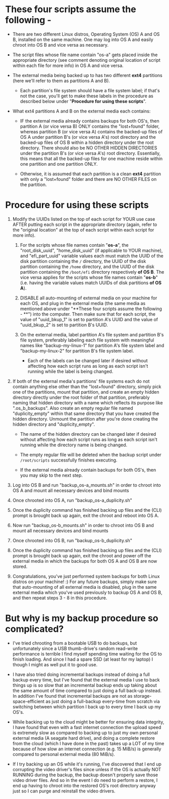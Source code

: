 # These four scripts assume the following -

  - There are two different Linux distros, Operating System (OS) A and OS B, installed on the same machine.
      One may log into OS A and easily chroot into OS B and vice versa as necessary.

  - The script files whose file name contain "os-a" gets placed inside the appropriate directory (see comment
      denoting original location of script within each file for more info) in OS A and vice versa.

  - The external media being backed up to has two different **ext4** partitions (here we'll refer to them as
    partitions A and B).
    
       - Each partition's file system should have a file system label; if that's not the case, you'll
         get to make these labels in the procedure as described below under "**Procedure for using these scripts**".

  - What ext4 partitions A and B on the external media each contains:

       - IF the external media already contains backups for both OS's, then partition A (or vice versa B) ONLY
         contains the "lost+found" folder, whereas partition B (or vice versa A) contains the backed-up files
         of OS A under partition B's (or vice versa A's) root directory and the backed-up files of OS B within
         a hidden directory under the root directory.  There should also be NO OTHER HIDDEN DIRECTORIES under
         the partition B's (or vice versa A's) root directory. Essentially, this means that all the backed-up
         files for one machine reside within one partition and one partition ONLY.

       - Otherwise, it is assumed that each partition is a clean **ext4** partition with only a "lost+found"
         folder and there are NO OTHER FILES on the partition.


# Procedure for using these scripts

  1. Modify the UUIDs listed on the top of each script for YOUR use case AFTER putting each script
      in the appropriate directory (again, refer to the "original location" at the top of each script
      within each script for more info).

      1. For the scripts whose file names contain "**os-a**", the "root_disk_uuid", "home_disk_uuid"
         (if applicable to YOUR machine), and "efi_part_uuid" variable values each must match the UUID
         of the disk partition containing the `/` directory, the UUID of the disk partition containing
         the `/home` directory, and the UUID of the disk partition containing the `/boot/efi` directory
         respectively **of OS B**.  The vice versa applies for the scripts whose file names contain
         "**os-b**" (i.e. having the variable values match UUIDs of disk partitions **of OS A**).

      2. DISABLE all auto-mounting of external media on your machine for each OS, and plug in the
         external media (the same media as mentioned above under "**These four scripts assume the following - **")
         into the computer.  Then make sure that for each script, the value of "uuid_bkup_1" is set
         to partition A's UUID and the value of "uuid_bkup_2" is set to partition B's UUID.
    
      3. On the external media, label partition A's file system and partition B's file system, preferably
         labeling each file system with meaningful names like "backup-my-linux-1" for partition A's file
         system label and "backup-my-linux-2" for partition B's file system label.
            
          - Each of the labels can be changed later if desired without affecting how each script runs as long
            as each script isn't running while the label is being changed.
      
  2.  If both of the external media's partitions' file systems each do not contain anything else other than
      the "lost+found" directory, simply pick one of the partitions, mount that partition, and create an empty
      hidden directory directly under the root folder of that partition, preferably naming that hidden directory
      with a name which reflects its purpose like ".os_b_backups". Also create an empty regular file named "duplicity_empty"
      within that same directory that you have created the hidden directory. Unmount the partition after you're done
      creating the hidden directory and "duplicity_empty". 

         - The name of the hidden directory can be changed later if desired without affecting how each script
           runs as long as each script isn't running while the directory name is being changed.
            
         - The empty regular file will be deleted when the backup script under `/root/scripts` successfully finishes executing.

         - If the external media already contain backups for both OS's, then you may skip to the next step.

  3. Log into OS B and run "backup_os-a_mounts.sh" in order to chroot into OS A and mount all necessary devices
      and bind mounts
 
  4. Once chrooted into OS A, run "backup_os-a_duplicity.sh"

  5. Once the duplicity command has finished backing up files and the (CLI) prompt is brought back up again, exit
      the chroot and reboot into OS A.

  6. Now run "backup_os-b_mounts.sh" in order to chroot into OS B and mount all necessary devices and bind mounts

  7. Once chrooted into OS B, run "backup_os-b_duplicity.sh"

  8. Once the duplicity command has finished backing up files and the (CLI) prompt is brought back up again, exit
      the chroot and power off the external media in which the backups for both OS A and OS B are now stored.

  9. Congratulations, you've just performed system backups for both Linux distros on your machine! :) For any future
     backups, simply make sure that auto-mounting of all external media is disabled, plug in the same external media
     which you've used previously to backup OS A and OS B, and then repeat steps 3 - 8 in this procedure.


# But why is my backup procedure so complicated?

  - I've tried chrooting from a bootable USB to do backups, but unfortunately since a USB thumb-drive's random
      read-write performance is terrible I find myself spending time waiting for the OS to finish loading. And since
      I had a spare SSD (at least for my laptop) I though I might as well put it to good use.

  - I have also tried doing incremental backups instead of doing a full backup every time, but I've found that the
      external media I use to back things up is so slow that an incremental backup ends up taking about the same
      amount of time compared to just doing a full back-up instead.  In addition I've found that incremental backups
      are not as storage-space-efficient as just doing a full-backup every-time from scratch via switching between
      which partition I back up to every time I back up my OS's.

  - While backing up to the cloud might be better for ensuring data integrity, I have found that even with a
      fast internet connection the upload speed is extremely slow as compared to backing up to just my own personal
      external media (A seagate hard drive), and doing a complete restore from the cloud (which I have done in the
      past) takes up a LOT of my time because of how slow an internet connection (e.g. 15 MiB/s) is generally
      compared to personal external media (80 MiB/s).

  - If I try backing up an OS while it's running, I've discovered that I end up corrupting the video driver's files
      since unless if the OS is actually NOT RUNNING during the backup, the backup doesn't properly save those video
      driver files.  And so in the event I do need to perform a restore, I end up having to chroot into the restored
      OS's root directory anyway just so I can purge and reinstall the video drivers.

